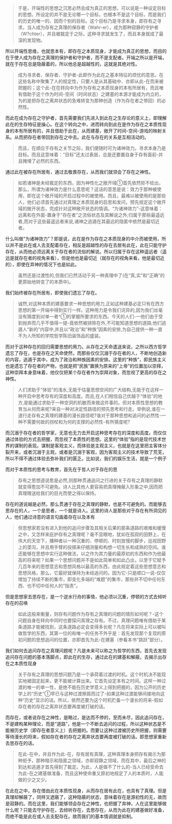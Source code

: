 <blockquote data-pid="m2WCfOMh">于是，开端性的思想之沉思必然会成为真正的思想，可以说是一种设定目标的思想。所设定的并不是无论哪一个目标，也根本不是这个目标，而是我们的历史的唯一的、因而个别的目标。这个目标乃是寻求本身，即存有之寻求。当人成为存有之真理的保存者（Wahr-er），成为那种寂静的守护者（W?chter），并且被裁定于之际，这种寻求就发生了，而且本身就成了最深的发现物。</blockquote><p data-pid="aVbSs3-U">所以开端性思维，也就思本有，即存在之本质现身，才能成为真正的思想，而目的在于使人成为存在之真理的保护者和守护者，而不是支配者。开端之所以是开端，就在于存在总是隐蔽着的，所以他总是超越性的，这就是其绝对性。</p><blockquote data-pid="eHIe0Rtr">成为寻求者、保存者、守护者-此即作为此在之基本特征的烦忧的意思。在这些名称中聚集了人的规定性，只要人是从其基础中、亦即从此-在而来被把握的；这个此-在在转向中为作为存有之本质现身的本有所居有，而且唯有借助于这个作为时间-空间（时间状态）之建基的本源才能成为内立的，为的是把存在之离弃状态的急难转变为那种创造（作为存在者之带回）的必然性。</blockquote><p data-pid="POexchbz">而此在成为存在之守护者，首先需要我们先进入到此在之生存论的意义上，即理解此在的生存特征是操心。在这个转向之中，进而转向到此在是作为存在之本质性现身的本有所居有的，并且借助于此在，从而建基，敞开了时间-空间-游戏的映射关系。从而把存在者带回到存在之中去。此在与存在的关系是互相活动的。</p><blockquote data-pid="Hcg-d6pN">而且，在顺应于存有之关节之际，我们便随时可为诸神效力。寻求本身乃是目标。而且这意味着：“目标”还太过表层，总是还要置自身于存有面前-并且掩埋了必然的东西。</blockquote><p data-pid="AdZmntpK">通过此在被存在所居有，通过去敬畏存在，从而我们就领会了存在之神性。</p><blockquote data-pid="2TsUaDd2">如若诸神是未经裁定的东西，因为神性化之敞开域①首先依然拒不给出，那么，所谓为诸神效力是什么意思呢？这话的意思是说：效力于那种被使用，即在这个敞开域的开启过程中的被使用。而且，最难以被使用的是那些人，他们必须首先通过对真理之本质现身的启思和发问，预先规定这个敞开域的敞开状态，完成针对这种敞开状态的情调。“为诸神效力”-这意味着：远离和在外面-置身于“存在者”之流俗状态及其解说之外;归属于那些最遥远者,而对于这些最遥远者来说,诸神之逃遁在其最远的隐匿中依然是最切近者。</blockquote><p data-pid="2LAzY9Ll">什么叫做“为诸神效力”？即是说，此在是作为存在之本质现身的中介而被使用，所以并不是此在或人去支配着存在，相反是超越性的存在去居有此在，此在只能守护存在，从而他必须远离关于存在者的流俗的解说。所以归属于存在这种遥远者（遥远是就存在者的视角来看），但是他也是最切近（就存在的视角来看，他是最切近的），即使在弃神的情况下也是如此。</p><blockquote data-pid="pVBoT0Ya">虽然还是过渡性的,但我们已然活动于另一种真理中了(在“真,实”和“正确”的更原始地转变了的本质中)。</blockquote><p data-pid="gI-FzJUU">我们始终被存在所居有，即使我们遗忘了存在。</p><blockquote data-pid="0XiG2f8z">诚然,对这种本质的建基要求一种思想的用力,正如这种建基必定只有在西方思想的第一开端中得到实行一样。这种用力是令我们诧异的,因为我们丝毫没有猜度到对单一者^①的掌握所要求的东西。今天的人们-一他们由于受到抛弃而几乎不值得一提-竟依然被排除在外,不可能知道思想的道路;他们逃遁人“新的”内容中,并且以“政治”和“种族”因素的安排,为自己提供一种一直不为人所知的学院哲学陈旧装饰品的盛装。</blockquote><p data-pid="eKTtpOmY">而对于这种存在的回归需要思想的用力。从存在之天命遣送来说，之所以西方哲学遗忘了存在，也是存在之天命使然，而那些仅仅沉溺于存在者的人，不断地创造新的内容，逃遁于其中，成为了政治和种族因素的安排。这里的“种族”，即民族主义也是遗忘了存在者的产物，也就是把“民族”置换为原来的“上帝”的位置加以崇拜，这种崇拜本身意味着，他仅仅把某个存在者作为崇拜对象，而忽视了更高的存在之神性。</p><blockquote data-pid="o46P3qyq">人们求助于“体验”的浅水,无能于估量思想空间的广大结构,无能于在这样一种开启中思考存有的深度和高度。而且,在人们相信自己优越于“体验”的地方,是能通过求助于一种空洞的机敏而来做这件事的。但对本质性思想的教育当从何而来呢?来自一种对决定性路径的预先思考和行走。举例说,谁在一道行走存有之真理的建基的漫长路径呢?谁对于那种思想和追问的必然性-一种不需要何故的拐杖和为何的支撑的必然性-有所猜度呢?</blockquote><p data-pid="oPk13P-L">而沉溺于存在者的哲学家，无意也无力去开启这种思考存在的深度和高度。而仅仅通过体验的方式去把握，而忽视了本质性的思想。这里的“体验”指的是现代技术世界的谋制的表现。谋制是客观主义，而体验是主观主义，也就是在这里把主客体分裂开来，或者沉溺于主观，或者是沉溺于客观，因为客观主义的技术导致了荒芜，所以不得不通过体验去弥补我们的匮乏。比如说，我们的娱乐生活，就是一个例子</p><p data-pid="Pgk4E4_b">而对于本质性的思考与教育，首先在于哲人对于存在的思</p><blockquote data-pid="tMls2P_U">存有之思想道说愈是必然,则那种贯通追问之行进的关于存有之真理的静默就变得愈加不可避免。诗人比其他人更容易把真理掩蔽入形象之中,因而把真理赠送给我们的目光而使之得以保持。</blockquote><p data-pid="3v6_uMOT">存在的道说越是必然，那么贯通于存在之真理的静默，也是不可避免的。而能够去思存在的人，一个是思者，一个就是诗人。这里的诗人是那些对于存在有所洞见的人，他们通过诗意的语言勾画着存在以及本有</p><blockquote data-pid="3jMF0D6I">但思想家若没有进入到他的追问步骤及其相关后果的那条道路的艰难和缓慢之中，又怎样来庇护存有之真理呢？毫不显眼地，犹如在孤寂的田野上，在伟大的天空下，播种者以一种沉重的、停顿的、时刻放慢的脚步，巡视田野上的垄沟，并且用手臂的投掷来仔细测量和构想一切生长和成熟的空间。谁还能够在思想中实行这种做法，以之作为其力量的最原初的东西和作为他最高的将来呢？如果一个思想问题并不是如此简单和如此凸出，以至于它赋予几百年来的思想意志和思想风格以最高的东西，由此规定着这些思想意志和思想风格，那么，它最好就保持为未经追问的。因为它-只是顺口一说-仅仅增加了持续不断的集市，即变化多端的“难题”的集市，那些并不切中任何东西、也不切中任何人的“指责”。</blockquote><p data-pid="OBZin41F">但是思想家去思存在，是一个逆水行舟的事情，他必须以沉重，停顿的方式去倾听存在的召唤</p><blockquote data-pid="22097H5p">如此这般来衡量，则存有问题作为存有之真理的问题的情形如何呢？-这个问题自身在转向中同时也要探问真理之存有。不过，真理问题唯有借助于某条道路才能被找到，这条道路必定会变得多长呢？凡在将来实际上可以被叫做哲学的东西，其第一位的和唯一的任务不外乎是：首先发现那个复现的原初问题的思想追问的位置，亦即首先为此-在建基（参看本书“跳跃”部分）。</blockquote><p data-pid="_yPfc6jg">我们如何去追问存在之真理问题呢？凡是未来可以称之为哲学的东西，首先去发现追问存在问题的基本落脚点，即此在的生存，通过此在的建基和解蔽，去揭示出存在之本质性现身</p><blockquote data-pid="RH8dYBVD">关于存有之真理的思想问题乃是一个承荷着过渡的时机。这个时机决不能现实地被固定起来，更不能被计算出来。它首先设定本有之时间。这样一种过渡的唯一的单一性，是绝不能在历史学意义上得到把握的，因为公开的历史学上的“历史”①早已与这种过渡擦肩而过了-如果这种过渡能够间接地向这种“历史”显示的话。所以，依然还要为这个时机贮备一个漫长的将来-假如存在者的存在之离弃状态要再度被打破的话。</blockquote><p data-pid="46ecEcUc">而存在，或者说存在之神性，是略过，是达而不停的，至而未尽，因此追问存在，不是建构某种理论，而是“道路”，他是一个不断去追问的过程，所以这种状态是不能被历史学（即存在者意义上）去把握的。而要让这种过渡被历史所把握，则需要等待漫长的将来，假如存在者的存在之离弃状态要再度被打破的话。即思想家重新去思存在的话。</p><blockquote data-pid="cI8lyzKu">在此-在中，并且作为此-在，存有居有真理，这种真理本身把存有揭示为那种拒予，那种暗示和隐匿之领域，亦即寂静之领域，而在其中，最后之神的到达和逃遁才首先得到了裁定。为此，人是做不了什么的-当人已经受命去为此-在之建基做准备，而且这种使命重又原初地规定了人的本质时，人能做的少之又少。</blockquote><p data-pid="9JgxYkVP">在此在之中，存在借由此在本质性现身，从而存在居有此在，也具有了真理。但是真理却解蔽了，同样又遮蔽了，这种隐蔽的状态，意味着存在是源初性的无，故而是寂静的。而在这里，我们能够领会存在之神性，也把握了弃神，人在这里能够做什么呢？只能去守护存在，去倾听存在，去思存在，从而为此在的建基做好准备，而绝不能是此在或人去支配存在。故而我们的基本情调就是抑制。</p><p></p>